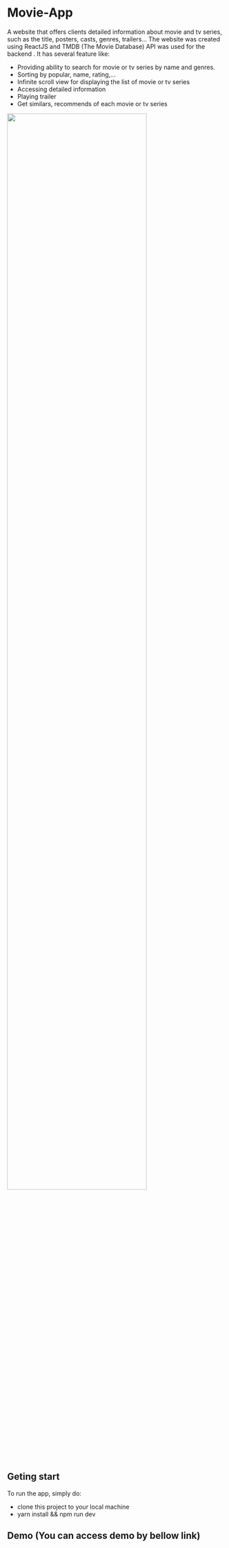 # Movie-App
A website that offers clients detailed information about movie and tv series, such as the title, posters, casts, genres, trailers... The website was created using ReactJS and TMDB (The Movie Database) API was used for the backend . It has several feature like:
- Providing ability to search for movie or tv series by name and genres.
- Sorting by popular, name, rating,...
- Infinite scroll view for displaying the list of movie or tv series
- Accessing detailed information
- Playing trailer
- Get similars, recommends of each movie or tv series
<img src="https://github.com/phamtrongsang11/Movie-App/assets/101312630/e8b4f560-27e9-4de8-bd6b-4e8fa7ef457a"  width="80%" height="80%">

## Geting start
To run the app, simply do:
- clone this project to your local machine
- yarn install && npm run dev

## Demo (You can access demo by bellow link)
